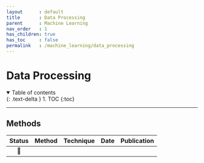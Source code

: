 ```yaml
---
layout      : default
title       : Data Processing
parent		: Machine Learning
nav_order   : 1
has_children: true
has_toc     : false
permalink   : /machine_learning/data_processing
---
```


# Data Processing

<details open markdown="block">
  <summary>Table of contents</summary>
  {: .text-delta }
  1. TOC
  {:toc}
</details>

---

## Methods

| Status | Method | Technique | Date | Publication |
|:------:|--------|-----------|------|-------------|
|   📑   |        |           |      |             |
